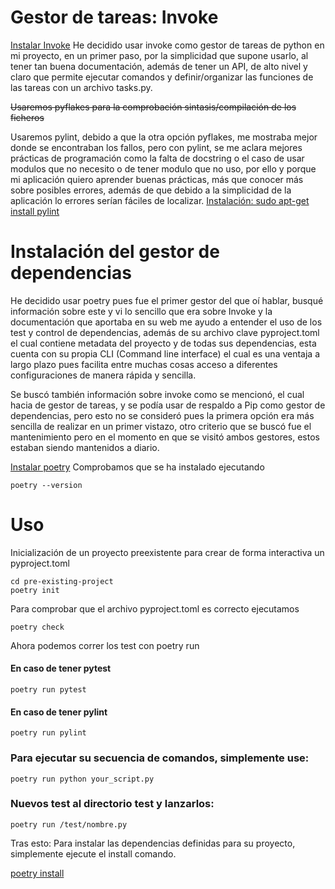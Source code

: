 # Gestor de tareas: Invoke


[Instalar Invoke](https://www.pyinvoke.org/installing.html)
He decidido usar invoke como gestor de tareas de python en mi proyecto, en un primer paso, por la simplicidad que supone usarlo, al tener tan buena documentación, además de tener un API, de alto nivel y claro que permite ejecutar comandos y definir/organizar las funciones de las tareas con un archivo tasks.py.

~~Usaremos pyflakes para la comprobación sintasis/compilación de los ficheros~~

Usaremos pylint, debido a que la otra opción pyflakes, me mostraba mejor donde se encontraban los fallos, pero con pylint, se me aclara mejores prácticas de programación como la falta de docstring o el caso de usar modulos que no necesito o de tener modulo que no uso, por ello y porque mi aplicación quiero aprender buenas prácticas, más que conocer más sobre posibles errores, además de que debido a la simplicidad de la aplicación lo errores serían fáciles de localizar.
[Instalación: sudo apt-get install pylint](https://pylint.org/#install)

# Instalación del gestor de dependencias
He decidido usar poetry pues fue el primer gestor del que oí hablar, busqué información sobre este y vi lo sencillo que era sobre Invoke y la documentación que aportaba en su web me ayudo a entender el uso de los test y control de dependencias, además de su archivo clave pyproject.toml el cual contiene metadata del proyecto y de todas sus dependencias, esta cuenta con su propia CLI (Command line interface) el cual es una ventaja a largo plazo pues facilita entre muchas cosas acceso a diferentes configuraciones de manera rápida y sencilla.

Se buscó también información sobre invoke como se mencionó, el cual hacia de gestor de tareas, y se podía usar de respaldo a Pip como gestor de dependencias, pero esto no se consideró pues la primera opción era más sencilla de realizar en un primer vistazo, otro criterio que se buscó fue el mantenimiento pero en el momento en que se visitó ambos gestores, estos estaban siendo mantenidos a diario.

[Instalar poetry](https://python-poetry.org/docs/#installation)
Comprobamos que se ha instalado ejecutando 
~~~
poetry --version
~~~

# Uso
Inicialización de un proyecto preexistente para crear de forma interactiva un pyproject.toml
~~~
cd pre-existing-project
poetry init 
~~~
Para comprobar que el archivo pyproject.toml es correcto ejecutamos
~~~
poetry check
~~~


Ahora podemos correr los test con poetry run

#### En caso de tener pytest
~~~
poetry run pytest
~~~
#### En caso de tener pylint
~~~
poetry run pylint
~~~
### Para ejecutar su secuencia de comandos, simplemente use: 
~~~
poetry run python your_script.py
~~~
### Nuevos test al directorio test y lanzarlos:
~~~
poetry run /test/nombre.py
~~~


Tras esto: Para instalar las dependencias definidas para su proyecto, simplemente ejecute el install comando.

[poetry install](https://python-poetry.org/docs/basic-usage/#installing-dependencies)
